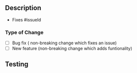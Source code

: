 ## Description

- Fixes #issueId <!-- Include which issue is being fixed  -->

### Type of Change

- [ ] Bug fix ( non-breaking change which fixes an issue)
- [ ] New feature (non-breaking change which adds funtionality)

## Testing

<!-- Explain how these changes have been verified -->
